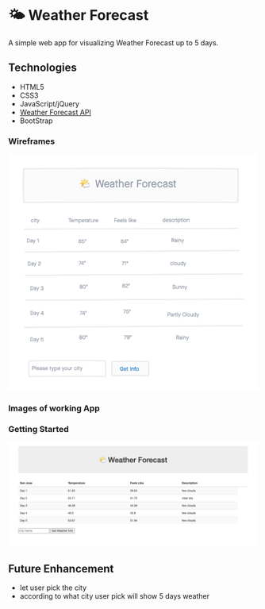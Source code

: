 # 🌤 Weather Forecast

A simple web app for visualizing Weather Forecast up to 5 days.

## Technologies
- HTML5
- CSS3
- JavaScript/jQuery
- [Weather Forecast API](https://openweathermap.org/forecast16)
- BootStrap

### Wireframes
![screenshot](img/wireframe.png)

### Images of working App

### Getting Started

![Click here](img/appScreenShot.png) 

## Future Enhancement
- let user pick the city
- according to what city user pick will show 5 days weather
